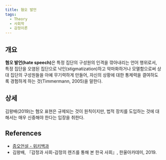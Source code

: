 ```yaml
---
title: 혐오 발언
tags:
  - Theory
  - 사회학
  - 감정이론
---
```


## 개요
<strong>혐오 발언(hate speech)</strong>은 특정 집단의 구성원의 인격을 깎아내리는 언어 행위로서, 특정 집단을 오염된 집단으로 낙인(stigmatization)하고 악마화하거나 모멸함으로써 상대 집단의 구성원들을 아예 무기력하게 만들어, 자신의 상황에 대한 통제력을 결여하도록 경험하게 하는 것(Timmermann, 2005)을 말한다.

## 상세
김왕배(2019)는 혐오 표현은 규제되는 것이 원칙이지만, 법적 장치를 도입하는 것에 대해서는 매우 신중해야 한다는 입장을 취한다.

## References
- [증오언설 - 위키백과](https://ko.wikipedia.org/wiki/증오언설)
- 김왕배, 『감정과 사회-감정의 렌즈를 통해 본 한국 사회』, 한울아카데미, 2019.